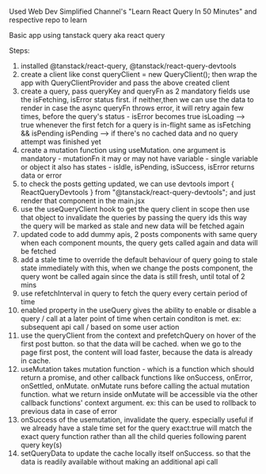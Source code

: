 Used Web Dev Simplified Channel's "Learn React Query In 50 Minutes" and respective repo to learn

Basic app using tanstack query aka react query

Steps:

1. installed @tanstack/react-query, @tanstack/react-query-devtools
2. create a client like
   const queryClient = new QueryClient();
   then wrap the app with QueryClientProvider and pass the above created client
3. create a query, pass queryKey and queryFn as 2 mandatory fields
   use the isFetching, isError status first. if neither,then we can use the data to render
   in case the async queryFn throws error, it will retry again few times, before the query's status - isError becomes true
   isLoading -->
   true whenever the first fetch for a query is in-flight
   same as isFetching && isPending
   isPending -->
   if there's no cached data and no query attempt was finished yet
4. create a mutation function using useMutation. one argument is mandatory - mutationFn
   it may or may not have variable - single variable or object
   it also has states - isIdle, isPending, isSuccess, isError
   returns data or error
5. to check the posts getting updated, we can use devtools
   import { ReactQueryDevtools } from "@tanstack/react-query-devtools";
   and just render that component in the main.jsx
6. use the useQueryClient hook to get the query client in scope
   then use that object to invalidate the queries by passing the query ids
   this way the query will be marked as stale and new data will be fetched again
7. updated code to add dummy apis, 2 posts components with same query
   when each component mounts, the query gets called again and data will be fetched
8. add a stale time to override the default behaviour of query going to stale state immediately
   with this, when we change the posts component, the query wont be called again
   since the data is still fresh, until total of 2 mins
9. use refetchInterval in query to fetch the query every certain period of time
10. enabled property in the useQuery gives the ability to enable or disable a query / call at a later point of time when certain conditon is met.
    ex: subsequent api call / based on some user action
11. use the queryClient from the context and prefetchQuery on hover of the first post button. so that the data will be cached.
    when we go to the page first post, the content will load faster, because the data is already in cache.
12. useMutation takes mutation function - which is a function which should return a promise, and other callback functions like onSuccess, onError, onSettled, onMutate. onMutate runs before calling the actual mutation function. what we return inside onMutate will be accessible via the other callback functions' context argument. ex: this can be used to rollback to previous data in case of error
13. onSuccess of the usemutation, invalidate the query. especially useful if we already have a stale time set for the query
    exact:true will match the exact query function rather than all the child queries following parent query key(s)
14. setQueryData to update the cache locally itself onSuccess. so that the data is readily available without making an additional api call

